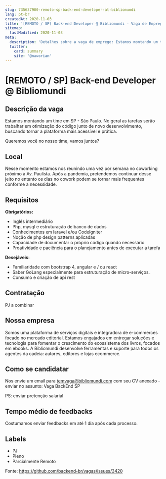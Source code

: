 ```yaml
---
slug: 735637900-remoto-sp-back-end-developer-at-bibliomundi
lang: pt-br
createdAt: 2020-11-03
title: '[REMOTO / SP] Back-end Developer @ Bibliomundi - Vaga de Emprego'
sitemap:
  lastModified: 2020-11-03
meta:
  description: 'Detalhes sobre a vaga de emprego: Estamos montando um time em SP - São Paulo. No geral as tarefas serão trabalhar em otimização do código junto de novo desenvolvimento, buscando tornar a plataforma mais acessível e prática. Queremos você no nosso time, vamos juntos?'
  twitter:
    card: summary
    site: '@nawarian'
---
```


# [REMOTO / SP] Back-end Developer @ Bibliomundi

## Descrição da vaga
Estamos montando um time em SP - São Paulo.
No geral as tarefas serão trabalhar em otimização do código junto de novo desenvolvimento, buscando tornar a plataforma mais acessível e prática.

Queremos você no nosso time, vamos juntos?

## Local
Nesse momento estamos nos reunindo uma vez por semana no coworking próximo à Av. Paulista.
Após a pandemia, pretendemos continuar desse jeito no entanto os dias no cowork podem se tornar mais frequentes conforme a necessidade.

## Requisitos
**Obrigatórios:**

* Inglês intermediário
* Php, mysql e estruturação de banco de dados
* Conhecimentos em laravel e/ou CodeIgniter
* Noção de php design patterns aplicadas 
* Capacidade de documentar o próprio código quando necessário
* Proatividade e paciência para o planejamento antes de executar a tarefa

**Desejáveis:**

* Familiaridade com bootstrap 4, angular e / ou react
* Saber GoLang especialmente para estruturação de micro-serviços.
* Consumo e criação de api rest

## Contratação
PJ a combinar

## Nossa empresa
Somos uma plataforma de serviços digitais e integradora de e-commerces focado no mercado editorial.
Estamos engajados em entregar soluções e tecnologia para fomentar o crescimento do ecossistema dos livros, focados em ebooks. 
A Bibliomundi desenvolve ferramentas e suporte para todos os agentes da cadeia: autores, editores e lojas ecommerce.

## Como se candidatar
Nos envie um email para [temvaga@bibliomundi.com](mailto:temvaga@bibliomundi.com) com seu CV anexado - enviar no assunto: Vaga BackEnd SP

PS: enviar pretenção salarial

## Tempo médio de feedbacks
Costumamos enviar feedbacks em até 1 dia após cada processo.

## Labels
* PJ
* Pleno
* Parcialmente Remoto


Fonte: https://github.com/backend-br/vagas/issues/3420
